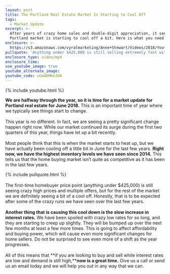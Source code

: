 ```yaml
---
layout: post
title: The Portland Real Estate Market Is Starting to Cool Off
tags:
  - Market Update
excerpt: >-
  After years of crazy home sales and double-digit appreciation, it seems the
  Portland market is starting to cool off a bit. Here is what you need to know.
enclosure: >-
  https://s3.amazonaws.com/vyralmarketing/Anne+Stewart/Videos/2018/You+Don%2527t+Want+To+Miss+This+Market+Update+-+Portland+Real+Estate+Agent.mp4
pullquote: 'Anything under $425,000 is still selling extremely fast with multiple offers.'
enclosure_type: video/mp4
enclosure_time:
use_youtube_image: true
youtube_alternate_image:
youtube_code: uUaA6MKe3UA
---
```


{% include youtube.html %}

**We are halfway through the year, so it is time for a market update for Portland real estate for June 2018.** This is an important time of year where we typically see things start to change.<br><br>This year is no different. In fact, we are seeing a pretty significant change happen right now. While our market continued its surge during the first two quarters of this year, things have let up a bit recently.<br><br>Most people think that this is when the market starts to heat up, but we have actually been cooling off a little bit in June for the last few years. **Right now, we have the highest inventory levels we have seen since 2014.** This tells us that the home buying market isn’t quite as competitive as it has been in the last few years.

{% include pullquote.html %}<br><br>The first-time homebuyer price point (anything under $425,000) is still seeing crazy high prices and multiple offers, but for the rest of the market we are definitely seeing a bit of a cool off. Honestly, that is to be expected after some of the crazy runs we have seen over the last few years.<br><br>**Another thing that is causing this cool down is the slow increase in interest rates.** We have been spoiled with crazy low rates for so long, and they are starting to creep up slightly. They will be bumped up over the next few months at least a few more times. This is going to affect affordability and buying power, which will cause even more significant changes for home sellers. Do not be surprised to see even more of a shift as the year progresses.<br><br>All of this means that **if you are looking to buy and sell while interest rates are low and demand is still high,****now is a great time.** Give us a call or send us an email today and we will help you out in any way that we can.